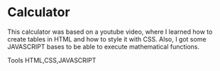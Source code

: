 # Calculator
This calculator was based on a youtube video, where I learned how to create tables in HTML and how to style it with CSS. Also, I got some JAVASCRIPT bases to be able to execute mathematical functions.

Tools
HTML,CSS,JAVASCRIPT
